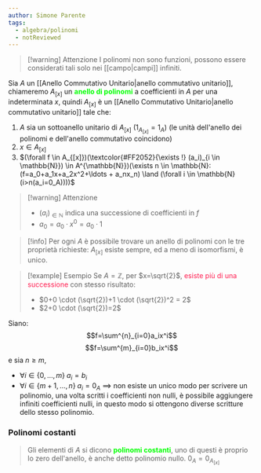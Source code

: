 ```yaml
---
author: Simone Parente
tags:
  - algebra/polinomi
  - notReviewed
---
```

>[!warning] Attenzione
>I polinomi non sono funzioni, possono essere considerati tali solo nei [[campo|campi]] infiniti.

Sia $A$ un [[Anello Commutativo Unitario|anello commutativo unitario]], chiameremo $A_{[x]}$ un <span style="color:#00ff00"><b>anello di polinomi</b></span> a coefficienti in $A$ per una indeterminata $x$, quindi $A_{[x]}$ è un [[Anello Commutativo Unitario|anello commutativo unitario]] tale che:
1. $A$ sia un sottoanello unitario di $A_{[x]}$ $(1_{A_{[x]}}=1_A)$ (le unità dell'anello dei polinomi e dell'anello commutativo coincidono)
2. $x \in A_{[x]}$
3. $(\forall f \in A_{[x]})(\textcolor{#FF2052}{\exists !} (a_i)_{i \in \mathbb{N}}) \in A^{\mathbb{N}})(\exists n \in \mathbb{N}: (f=a_0+a_1x+a_2x^2+\ldots + a_nx_n) \land (\forall i \in \mathbb{N}(i>n(a_i=0_A))))$
 >[!warning] Attenzione
 >- $(a_i)_{\in \mathbb{N}}$ indica una successione di coefficienti in $f$
 >- $a_0=a_0 \cdot x^0=a_0 \cdot 1$

>[!info] 
 Per ogni $A$ è possibile trovare un anello di polinomi con le tre proprietà richieste:
 >$A_{[x]}$ esiste sempre, ed a meno di isomorfismi, è unico.

>[!example] Esempio
Se $A=\mathbb{Z}$, per $x=\sqrt{2}$, <span style="color:#ff2052">esiste più di una successione</span> con stesso risultato:
>- $0+0 \cdot (\sqrt{2})+1 \cdot (\sqrt{2})^2 = 2$
>- $2+0 \cdot (\sqrt{2})=2$

Siano:
$$f=\sum^{n}_{i=0}a_ix^i$$
$$f=\sum^{m}_{i=0}b_ix^i$$
e sia $n \geq m$, 
- $\forall i \in \{0,\ldots,m\} \; a_i=b_i$
- $\forall i \in \{m+1,\ldots, n\} \; a_i=0_A$
$\implies$ non esiste un unico modo per scrivere un polinomio, una volta scritti i coefficienti non nulli, è possibile aggiungere infiniti coefficienti nulli, in questo modo si ottengono diverse scritture dello stesso polinomio.
### Polinomi costanti
>Gli elementi di $A$ si dicono <span style="color:#00ff00"><b>polinomi costanti</b></span>, uno di questi è proprio lo zero dell'anello, è anche detto polinomio nullo.
>$0_A=0_{A_{[x]}}$
